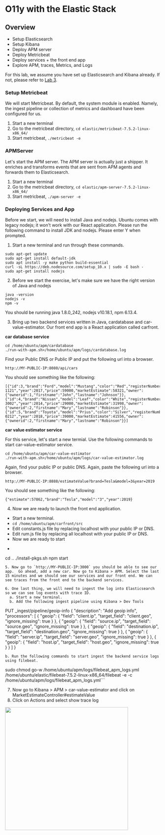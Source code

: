 # O11y with the Elastic Stack

## Overview
* Setup Elasticsearch
* Setup Kibana
* Deploy APM server
* Deploy Metricbeat
* Deploy services + the front end app
* Explore APM, traces, Metrics, and Logs

For this lab, we assume you have set up Elasticsearch and Kibana already. If not, please refer to [Lab 3](https://github.com/sherry-ger/workshop/blob/master/Labs/Lab3.md).

### Setup Metricbeat

We will start Metricbeat.  By default, the system module is enabled. Namely, the ingest pipeline or collection of metrics and dashboard have been configured for us.

1. Start a new terminal
2. Go to the metricbeat directory, `cd elastic/metricbeat-7.5.2-linux-x86_64/`
3. Start metricbeat, `./metricbeat -e`

### APMServer

Let's start the APM server.  The APM server is actually just a shipper. It enriches and transforms events that are sent from APM agents and forwards them to Elasticsearch.

1. Start a new terminal
2. Go to the metricbeat directory, `cd elastic/apm-server-7.5.2-linux-x86_64/`
3. Start metricbeat, `./apm-server -e`

### Deploying Services and App

Before we start, we will need to install Java and nodejs. Ubuntu comes with legacy nodejs; it won't work with our React application.  Please run the following command to install JDK and nodejs.  Please enter Y when prompted.

1. Start a new terminal and run through these commands.

```
sudo apt-get update
sudo apt-get install default-jdk
sudo apt install -y make python build-essential
curl -sL https://deb.nodesource.com/setup_10.x | sudo -E bash -
sudo apt-get install nodejs
```

2. Before we start the exercise, let's make sure we have the right version of Java and nodejs

```
java -version
nodejs -v
npm -v
```

You should be running java 1.8.0_242, nodejs v10.18.1, npm 6.13.4.

3. Bring up two backend services written in Java, cardatabase and car-value-estimator. Our front end app is a React application called carfront.

**car database service**

```
cd /home/ubuntu/apm/cardatabase
./run-with-apm.sh>/home/ubuntu/apm/logs/cardatabase.log
```

Find your Public DNS or Public IP and put the following url into a browser.

```http://MY-PUBLIC-IP:8080/api/cars```

You should see something like the following:

```
[{"id":3,"brand":"Ford","model":"Mustang","color":"Red","registerNumber":"ADF-1121","year":2017,"price":59000,"marketEstimate":58321,"owner":{"ownerid":1,"firstname":"John","lastname":"Johnson"}},
{"id":4,"brand":"Nissan","model":"Leaf","color":"White","registerNumber":"SSJ-3002","year":2014,"price":29000,"marketEstimate":31998,"owner":{"ownerid":2,"firstname":"Mary","lastname":"Robinson"}},
{"id":5,"brand":"Toyota","model":"Prius","color":"Silver","registerNumber":"KKO-0212","year":2018,"price":39000,"marketEstimate":41556,"owner":{"ownerid":2,"firstname":"Mary","lastname":"Robinson"}}]
```

**car value estimator service**

For this service, let's start a new termial. Use the following commands to start car-value-estimator service.

```
cd /home/ubuntu/apm/car-value-estimator
./run-with-apm.sh>/home/ubuntu/apm/logs/car-value-estimator.log
```

Again, find your public IP or public DNS. Again, paste the following url into a browser.

```http://MY-PUBLIC-IP:8888/estimateValue?brand=Tesla&model=3&year=2019```

You should see something like the following:

```{"estimate":57862,"brand":"Tesla","model":"3","year":2019}```

4. Now we are ready to launch the front end application.  
- Start a new terminal.
- `cd /home/ubuntu/apm/carfront/src`
- Edit constants.js file by replacing localhost with your public IP or DNS.
- Edit rum.js file by replacing all localhost with your public IP or DNS.
- Now we are ready to start
- ```
cd ..
./install-pkgs.sh
npm start
```
5. Now go to `http://MY-PUBLIC-IP:3000` you should be able to see our app.  Go ahead, add a new car. Now go to Kibana > APM. Select the last 15 minutes and we should see our services and our front end. We can see traces from the front end to the backend services. 

6. One last thing, we will need to ingest the log into Elasticsearch so we can see log events with trace ID.
  a. Start a new terminal.
  b. Add the following ingest pipeline using Kibana > Dev Tools
  ```
  PUT _ingest/pipeline/geoip-info
  {
    "description": "Add geoip info",
    "processors": [
      {
        "geoip": {
          "field": "client.ip",
          "target_field": "client.geo",
          "ignore_missing": true
        }
      },
      {
        "geoip": {
          "field": "source.ip",
          "target_field": "source.geo",
          "ignore_missing": true
        }
      },
      {
        "geoip": {
          "field": "destination.ip",
          "target_field": "destination.geo",
          "ignore_missing": true
        }
      },
      {
        "geoip": {
          "field": "server.ip",
          "target_field": "server.geo",
          "ignore_missing": true
        }
      },
      {
        "geoip": {
          "field": "host.ip",
          "target_field": "host.geo",
          "ignore_missing": true
        }
      }
    ]
  }
  ```
  b. Run the following commands to start ingest the backend service logs using filebeat.
  
  ```
  sudo chmod go-w /home/ubuntu/apm/logs/filebeat_apm_logs.yml
  /home/ubuntu/elastic/filebeat-7.5.2-linux-x86_64/filebeat -e -c /home/ubuntu/apm/logs/filebeat_apm_logs.yml```

7. Now go to Kibana > APM > car-value-estimator and click on MarketEstimateController#estimateValue
8. Click on Actions and select show trace log

<img src="/Labs/images/tracelog.png" width="400">
